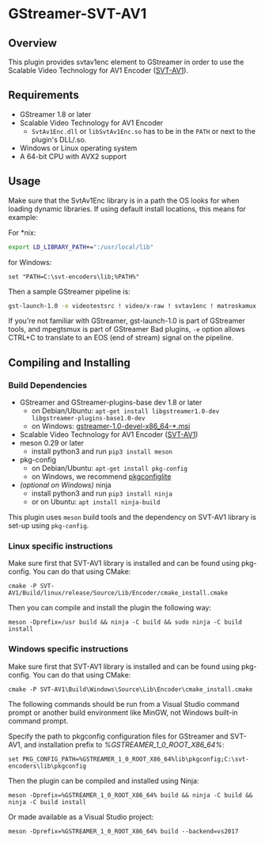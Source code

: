 # GStreamer-SVT-AV1

## Overview

This plugin provides svtav1enc element to GStreamer in order to use the Scalable Video Technology for AV1 Encoder ([SVT-AV1](https://github.com/OpenVisualCloud/SVT-AV1)).

## Requirements

* GStreamer 1.8 or later
* Scalable Video Technology for AV1 Encoder
  * `SvtAv1Enc.dll` or `libSvtAv1Enc.so` has to be in the `PATH` or next to the plugin's DLL/.so.
* Windows or Linux operating system
* A 64-bit CPU with AVX2 support

## Usage

Make sure that the SvtAv1Enc library is in a path the OS looks for when loading dynamic libraries. If using default install locations, this means for example:

For *nix:

``` bash
export LD_LIBRARY_PATH+=":/usr/local/lib"
```

for Windows:

``` batch
set "PATH=C:\svt-encoders\lib;%PATH%"
```

Then a sample GStreamer pipeline is:

``` bash
gst-launch-1.0 -e videotestsrc ! video/x-raw ! svtav1enc ! matroskamux ! filesink location=out.mkv
```

If you're not familiar with GStreamer, gst-launch-1.0 is part of GStreamer tools, and mpegtsmux is part of GStreamer Bad plugins, `-e` option allows CTRL+C to translate to an EOS (end of stream) signal on the pipeline.

## Compiling and Installing

### Build Dependencies

  * GStreamer and GStreamer-plugins-base dev 1.8 or later
      * on Debian/Ubuntu: `apt-get install libgstreamer1.0-dev libgstreamer-plugins-base1.0-dev`
      * on Windows: [gstreamer-1.0-devel-x86_64-*.msi](https://gstreamer.freedesktop.org/data/pkg/windows/)
  * Scalable Video Technology for AV1 Encoder ([SVT-AV1](https://github.com/OpenVisualCloud/SVT-AV1))
  * meson 0.29 or later
      * install python3 and run `pip3 install meson`
  * pkg-config
      * on Debian/Ubuntu: `apt-get install pkg-config`
      * on Windows, we recommend [pkgconfiglite](https://sourceforge.net/projects/pkgconfiglite/)
  * *(optional on Windows)* ninja
      * install python3 and run `pip3 install ninja`
      * or on Ubuntu: `apt install ninja-build`

This plugin uses `meson` build tools and the dependency on SVT-AV1 library is set-up using `pkg-config`.

### Linux specific instructions

Make sure first that SVT-AV1 library is installed and can be found using pkg-config. You can do that using CMake:

    cmake -P SVT-AV1/Build/linux/release/Source/Lib/Encoder/cmake_install.cmake

Then you can compile and install the plugin the following way:

    meson -Dprefix=/usr build && ninja -C build && sudo ninja -C build install

### Windows specific instructions

Make sure first that SVT-AV1 library is installed and can be found using pkg-config. You can do that using CMake:

    cmake -P SVT-AV1\Build\Windows\Source\Lib\Encoder\cmake_install.cmake

The following commands should be run from a Visual Studio command prompt or another build environment like MinGW, not Windows built-in command prompt.

Specify the path to pkgconfig configuration files for GStreamer and SVT-AV1, and installation prefix to _%GSTREAMER_1_0_ROOT_X86_64%_:

    set PKG_CONFIG_PATH=%GSTREAMER_1_0_ROOT_X86_64%lib\pkgconfig;C:\svt-encoders\lib\pkgconfig

Then the plugin can be compiled and installed using Ninja:

    meson -Dprefix=%GSTREAMER_1_0_ROOT_X86_64% build && ninja -C build && ninja -C build install

Or made available as a Visual Studio project:

    meson -Dprefix=%GSTREAMER_1_0_ROOT_X86_64% build --backend=vs2017
